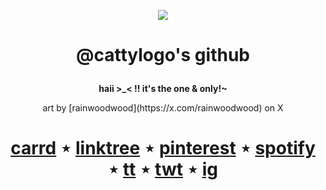 <p align="center"> <img src="https://media.discordapp.net/attachments/1274683725950750793/1287286883390455818/IMG_5591_polarr.jpg?ex=66f0fed5&is=66efad55&hm=f56892d016f7d6f4acb8ab797d5c41914298bd9ad3a637212550c4bdecf05a07&=&format=webp&width=250&height=250"> </p>

# <p align="center"> @cattylogo's github </p>

<p align="center"> <b> haii >_< !! it's the one & only!~ </b> </p>
<p align="center"> art by [rainwoodwood](https://x.com/rainwoodwood) on X </p>

# <p align="center"> [carrd](https://catty.crd.co/) ⋆ [linktree](https://linktr.ee/cattylogo) ⋆ [pinterest](https://www.pinterest.com/cattylogo) ⋆ [spotify](https://open.spotify.com/user/o5bjslzllkp6fbic4v0zavd4h?si=1efa8934ab724982&nd=1&dlsi=2f0fe793933341b2) ⋆ [tt](https://www.tiktok.com/@cattylogo) ⋆ [twt](https://x.com/cattylogo) ⋆ [ig](https://www.instagram.com/cattylogo) </p>
